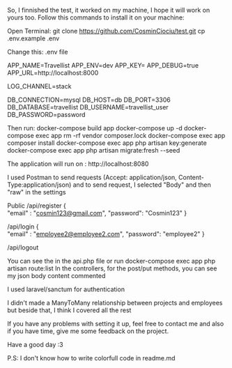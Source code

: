 So, I finnished the test, it worked on my machine, I hope it will work on yours too. Follow this commands to install it on your machine:

Open Terminal:
git clone https://github.com/CosminCiociu/test.git
cp .env.example .env

Change this:
.env file

APP_NAME=Travellist
APP_ENV=dev
APP_KEY=
APP_DEBUG=true
APP_URL=http://localhost:8000

LOG_CHANNEL=stack

DB_CONNECTION=mysql
DB_HOST=db
DB_PORT=3306
DB_DATABASE=travellist
DB_USERNAME=travellist_user
DB_PASSWORD=password

Then run:
docker-compose build app
docker-compose up -d
docker-compose exec app rm -rf vendor composer.lock
docker-compose exec app composer install
docker-compose exec app php artisan key:generate
docker-compose exec app php artisan migrate:fresh --seed

The application will run on : http://localhost:8080

I used Postman to send requests (Accept: application/json, Content-Type:application/json) and to send request, I selected "Body" and then "raw" in the settings

Public
/api/register
{  
"email" : "cosmin123@gmail.com",
"password": "Cosmin123"
}

/api/login
{  
"email" : "employee2@employee2.com",
"password": "employee2"
}

/api/logout

You can see the in the api.php file or run docker-compose exec app php artisan route:list
In the controllers, for the post/put methods, you can see my json body content commented

I used laravel/sanctum for authentication

I didn't made a ManyToMany relationship between projects and employees but beside that, I think I covered all the rest

If you have any problems with setting it up, feel free to contact me and also if you have time, give me some feedback on the project.

Have a good day :3

P.S: I don't know how to write colorfull code in readme.md
